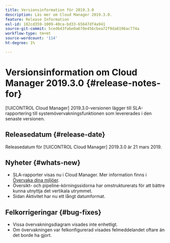 ```yaml
---
title: Versionsinformation för 2019.3.0
description: Läs mer om Cloud Manager 2019.3.0.
feature: Release Information
exl-id: 182cd359-1009-40ca-bd33-65647df4a941
source-git-commit: 5ced643fabe0a670e456cbea72f9da8196ac774a
workflow-type: tm+mt
source-wordcount: '114'
ht-degree: 1%

---
```


# Versionsinformation om Cloud Manager 2019.3.0 {#release-notes-for}

[!UICONTROL Cloud Manager] 2019.3.0-versionen lägger till SLA-rapportering till systemövervakningsfunktionen som levererades i den senaste versionen.

## Releasedatum {#release-date}

Releasedatum för [!UICONTROL Cloud Manager] 2019.3.0 är 21 mars 2019.

## Nyheter {#whats-new}

* SLA-rapporter visas nu i Cloud Manager. Mer information finns i [Övervaka dina miljöer](/help/using/monitoring-environments.md).
* Översikt- och pipeline-körningssidorna har omstrukturerats för att bättre kunna utnyttja det vertikala utrymmet.
* Sidan Aktivitet har nu ett långt datumformat.

## Felkorrigeringar {#bug-fixes}

* Vissa övervakningsdiagram visades inte enhetligt.
* Om övervakningen var felkonfigurerad visades felmeddelandet oftare än det borde ha gjort.
